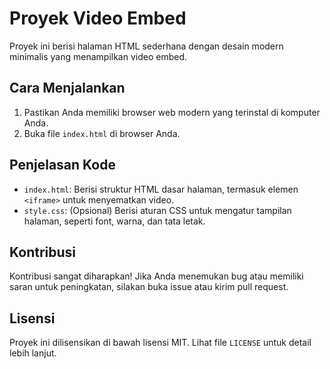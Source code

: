# Proyek Video Embed

Proyek ini berisi halaman HTML sederhana dengan desain modern minimalis yang menampilkan video embed.

## Cara Menjalankan

1. Pastikan Anda memiliki browser web modern yang terinstal di komputer Anda.
2. Buka file `index.html` di browser Anda.

## Penjelasan Kode

* `index.html`: Berisi struktur HTML dasar halaman, termasuk elemen `<iframe>` untuk menyematkan video.
* `style.css`: (Opsional) Berisi aturan CSS untuk mengatur tampilan halaman, seperti font, warna, dan tata letak.

## Kontribusi

Kontribusi sangat diharapkan! Jika Anda menemukan bug atau memiliki saran untuk peningkatan, silakan buka issue atau kirim pull request.

## Lisensi

Proyek ini dilisensikan di bawah lisensi MIT. Lihat file `LICENSE` untuk detail lebih lanjut.
